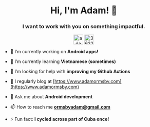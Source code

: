 <h1 align="center">Hi, I'm Adam! 👋</h1>
<h3 align="center">I want to work with you on something impactful.</h3>

<p align="center">
<a href="https://linkedin.com/in/adamormsby" target="blank"><img align="center" src="https://cdn.jsdelivr.net/npm/simple-icons@3.0.1/icons/linkedin.svg" alt="adamormsby" height="30" width="30" /></a>
<a href="https://stackoverflow.com/users/3622169/aormsby" target="blank"><img align="center" src="https://cdn.jsdelivr.net/npm/simple-icons@3.0.1/icons/stackoverflow.svg" alt="3622169/aormsby" height="30" width="30" /></a>
</p>

- 🔭 I’m currently working on **Android apps!**

- 🌱 I’m currently learning **Vietnamese (sometimes)**

- 🤝 I’m looking for help with **improving my Github Actions**

- 📝 I regularly blog at [https://www.adamormsby.com](https://www.adamormsby.com)

- 💬 Ask me about **Android development**

- 📫 How to reach me **ormsbyadam@gmail.com**

- ⚡ Fun fact: **I cycled across part of Cuba once!**
